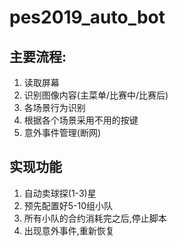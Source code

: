 # pes2019_auto_bot
## 主要流程:
1. 读取屏幕
2. 识别图像内容(主菜单/比赛中/比赛后)
3. 各场景行为识别
4. 根据各个场景采用不用的按键
5. 意外事件管理(断网)

## 实现功能
1. 自动卖球探(1-3)星
2. 预先配置好5-10组小队
3. 所有小队的合约消耗完之后,停止脚本
4. 出现意外事件,重新恢复
